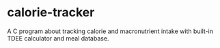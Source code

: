 # calorie-tracker
A C program about tracking calorie and macronutrient intake with built-in TDEE calculator and meal database.
